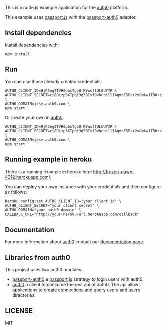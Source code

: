 This is a node.js example application for the [auth0](http://auth0.com) platform.

This example uses [passport.js](http://passportjs.org/) with the [passport-auth0](https://github.com/qraftlabs/passport-auth0) adapter.

## Install dependencies

Install dependencies with:

	npm install

## Run 

You can use these already created credentials:

	AUTH0_CLIENT_ID=HjF3eg2TVH0pbsTgo0rKYnsftUL6UYIR \
	AUTH0_CLIENT_SECRET=ci8DLzp3XTpqi3q5BIvf9vNnhill1AqmnESFar2xCmkw1TBH+zULawkDxjctMLFa \
	AUTH0_DOMAIN=jose.auth0.com \
	npm start

Or create your own in [auth0](http://app.auth0.com)

	AUTH0_CLIENT_ID=HjF3eg2TVH0pbsTgo0rKYnsftUL6UYIR \
	AUTH0_CLIENT_SECRET=ci8DLzp3XTpqi3q5BIvf9vNnhill1AqmnESFar2xCmkw1TBH+zULawkDxjctMLFa \
	AUTH0_DOMAIN=jose.auth0.com \
	npm start

## Running example in heroku

There is a running example in heroku here <http://frozen-dawn-4312.herokuapp.com/>.

You can deploy your own instance with your credentials and then configure as follows:

	heroku config:set AUTH0_CLIENT_ID="your client id" \
	AUTH0_CLIENT_SECRET="your client secret" \
	AUTH0_DOMAIN="your auth0 domain" \
	CALLBACK_URL="http://your-heroku-url.herokuapp.com/callback"

## Documentation

For more information about [auth0](http://auth0..com) contact our [documentation page](http://docs.auth0.com/).

## Libraries from auth0

This project uses two auth0 modules:

-  [passport-auth0](https://github.com/qraftlabs/passport-auth0) a [passport.js](http://passportjs.org/) strategy to login users with auth0.
-  [auth0](https://github.com/qraftlabs/node-auth0) a client to consume the rest api of auth0. The api allows applications to create connections and query users and users directories.

## LICENSE

MIT